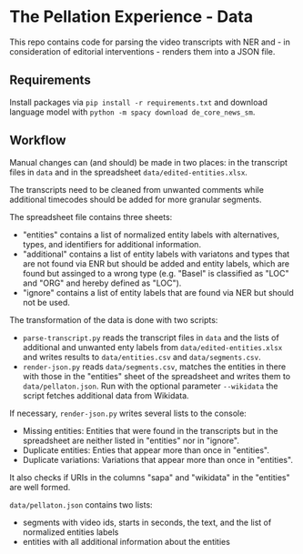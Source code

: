 # The Pellation Experience - Data

This repo contains code for parsing the video transcripts with NER and - in consideration of editorial interventions - renders them into a JSON file.

## Requirements

Install packages via `pip install -r requirements.txt` and download language model with `python -m spacy download de_core_news_sm`.

## Workflow

Manual changes can (and should) be made in two places: in the transcript files in `data` and in the spreadsheet `data/edited-entities.xlsx`.

The transcripts need to be cleaned from unwanted comments while additional timecodes should be added for more granular segments.

The spreadsheet file contains three sheets:

* "entities" contains a list of normalized entity labels with alternatives, types, and identifiers for additional information.
* "additional" contains a list of entity labels with variatons and types that are not found via ENR but should be added and entity labels, which are found but assinged to a wrong type (e.g. "Basel" is classified as "LOC" and "ORG" and hereby defined as "LOC").
* "ignore" contains a list of entity labels that are found via NER but should not be used.

The transformation of the data is done with two scripts:

* `parse-transcript.py` reads the transcript files in `data` and the lists of additional and unwanted enty labels from `data/edited-entities.xlsx` and writes results to `data/entities.csv` and `data/segments.csv`. 
* `render-json.py` reads `data/segments.csv`, matches the entities in there with those in the "entities" sheet of the spreadsheet and writes them to `data/pellaton.json`. Run with the optional parameter `--wikidata` the script fetches additional data from Wikidata.

If necessary, `render-json.py` writes several lists to the console:

* Missing entities: Entities that were found in the transcripts but in the spreadsheet are neither listed in "entities" nor in  "ignore".
* Duplicate entities: Enties that appear more than once in "entities".
* Duplicate variations: Variations that appear more than once in "entities".

It also checks if URIs in the columns "sapa" and "wikidata" in the "entities" are well formed.

`data/pellaton.json` contains two lists:

* segments with video ids, starts in seconds, the text, and the list of normalized entities labels
* entities with all additional information about the entities